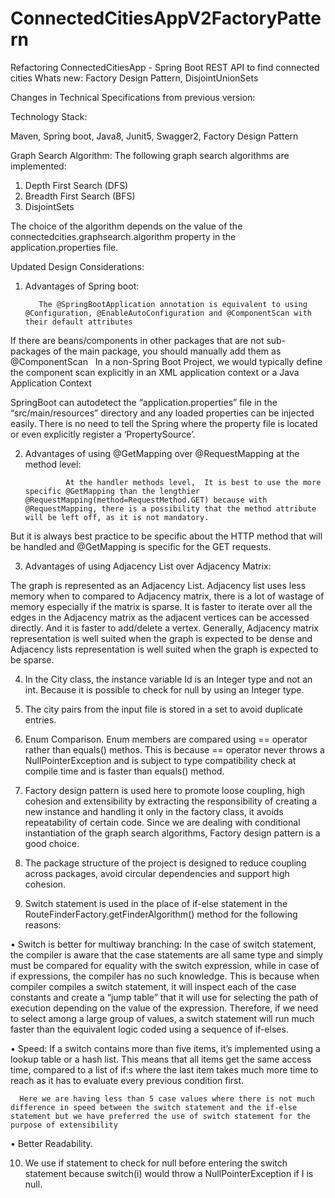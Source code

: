 # ConnectedCitiesAppV2FactoryPattern

Refactoring ConnectedCitiesApp - Spring Boot REST API to find connected cities
Whats new: Factory Design Pattern, DisjointUnionSets


Changes in Technical Specifications from previous version:

Technology Stack:

Maven, Spring boot, Java8, Junit5, Swagger2, Factory Design Pattern

Graph Search Algorithm:
The following graph search algorithms are implemented:
1.	Depth First Search (DFS) 
2.	Breadth First Search (BFS)
3.	DisjointSets

The choice of the algorithm depends on the value of the connectedcities.graphsearch.algorithm property in the application.properties file. 


Updated Design Considerations:

1.	Advantages of Spring boot:

           The @SpringBootApplication annotation is equivalent to using     @Configuration, @EnableAutoConfiguration and @ComponentScan with their default attributes

If there are beans/components in other packages that are not sub-packages of the main package, you should manually add them as @ComponentScan
 
In a non-Spring Boot Project, we would typically define the component scan explicitly in an XML application context or a Java Application Context

SpringBoot can autodetect the “application.properties” file in the “src/main/resources” directory and any loaded properties can be injected easily. There is no need to tell the Spring where the property file is located or even explicitly register a ‘PropertySource’. 

2.	Advantages of using @GetMapping over @RequestMapping at the method level:

                 At the handler methods level,  It is best to use the more specific @GetMapping than the lengthier @RequestMapping(method=RequestMethod.GET) because with @RequestMapping, there is a possibility that the method attribute will be left off, as it is not mandatory.
But it is always best practice to be specific about the HTTP method that will be handled and @GetMapping is specific for the GET requests.


3.	Advantages of using Adjacency List over Adjacency Matrix:
                       
 The graph is represented as an Adjacency List. Adjacency list uses less memory when to compared to Adjacency matrix, there is a lot of wastage of memory especially if the matrix is sparse.
It is faster to iterate over all the edges in the Adjacency matrix as the adjacent vertices can be accessed directly.
And it is faster to add/delete a vertex.
Generally, Adjacency matrix representation is well suited when the graph is expected to be dense and Adjacency lists representation is well suited when the graph is expected to be sparse.

4.	In the City class, the instance variable Id is an Integer type and not an int. Because it is possible to check for null by using an Integer type.

5.	The city pairs from the input file is stored in a set to avoid duplicate entries.

6.	Enum Comparison. Enum members are compared using == operator rather than equals() methos. This is because == operator never throws a NullPointerException and is subject to type compatibility check at compile time and is faster than equals() method.

7.	Factory design pattern is used here to promote loose coupling, high cohesion and extensibility by extracting the responsibility of creating a new instance and handling it only in the factory class, it avoids repeatability of certain code. Since we are dealing with conditional instantiation of the graph search algorithms, Factory design pattern is a good choice.

8.	The package structure of the project is designed to reduce coupling across packages, avoid circular dependencies and support high cohesion.

9.	Switch statement is used in the place of if-else statement in the RouteFinderFactory.getFinderAlgorithm() method for the following reasons:

•	Switch is better for multiway branching: In the case of switch statement, the compiler is aware that the case statements are all same type and simply must be compared for equality with the switch expression, while in case of if expressions, the compiler has no such knowledge. This is because when compiler compiles a switch statement, it will inspect each of the case constants and create a “jump table” that it will use for selecting the path of execution depending on the value of the expression. Therefore, if we need to select among a large group of values, a switch statement will run much faster than the equivalent logic coded using a sequence of if-elses.

•	Speed:  If a switch contains more than five items, it’s implemented using a lookup table or a hash list. This means that all items get the same access time, compared to a list of if:s where the last item takes much more time to reach as it has to evaluate every previous condition first.

      Here we are having less than 5 case values where there is not much difference in speed between the switch statement and the if-else statement but we have preferred the use of switch statement for the purpose of extensibility

•	Better Readability.



10.	We use if statement to check for null before entering the switch statement because switch(i) would throw a NullPointerException if I is null.
